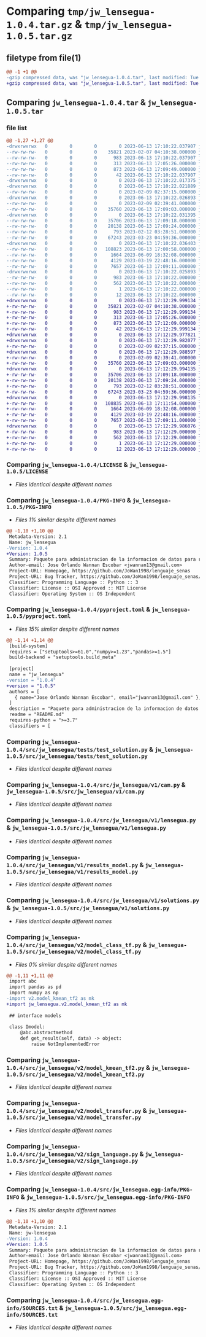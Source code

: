 # Comparing `tmp/jw_lensegua-1.0.4.tar.gz` & `tmp/jw_lensegua-1.0.5.tar.gz`

## filetype from file(1)

```diff
@@ -1 +1 @@
-gzip compressed data, was "jw_lensegua-1.0.4.tar", last modified: Tue Jun 13 17:10:22 2023, max compression
+gzip compressed data, was "jw_lensegua-1.0.5.tar", last modified: Tue Jun 13 17:12:30 2023, max compression
```

## Comparing `jw_lensegua-1.0.4.tar` & `jw_lensegua-1.0.5.tar`

### file list

```diff
@@ -1,27 +1,27 @@
-drwxrwxrwx   0        0        0        0 2023-06-13 17:10:22.037907 jw_lensegua-1.0.4/
--rw-rw-rw-   0        0        0    35821 2023-02-07 04:10:38.000000 jw_lensegua-1.0.4/LICENSE
--rw-rw-rw-   0        0        0      983 2023-06-13 17:10:22.037907 jw_lensegua-1.0.4/PKG-INFO
--rw-rw-rw-   0        0        0      313 2023-06-13 17:05:26.000000 jw_lensegua-1.0.4/README.md
--rw-rw-rw-   0        0        0      873 2023-06-13 17:09:49.000000 jw_lensegua-1.0.4/pyproject.toml
--rw-rw-rw-   0        0        0       42 2023-06-13 17:10:22.037907 jw_lensegua-1.0.4/setup.cfg
-drwxrwxrwx   0        0        0        0 2023-06-13 17:10:22.017375 jw_lensegua-1.0.4/src/
-drwxrwxrwx   0        0        0        0 2023-06-13 17:10:22.021889 jw_lensegua-1.0.4/src/jw_lensegua/
--rw-rw-rw-   0        0        0        0 2023-02-09 02:37:15.000000 jw_lensegua-1.0.4/src/jw_lensegua/__init__.py
-drwxrwxrwx   0        0        0        0 2023-06-13 17:10:22.026893 jw_lensegua-1.0.4/src/jw_lensegua/tests/
--rw-rw-rw-   0        0        0        0 2023-02-09 02:39:41.000000 jw_lensegua-1.0.4/src/jw_lensegua/tests/__init__.py
--rw-rw-rw-   0        0        0    35760 2023-06-13 17:09:03.000000 jw_lensegua-1.0.4/src/jw_lensegua/tests/test_solution.py
-drwxrwxrwx   0        0        0        0 2023-06-13 17:10:22.031395 jw_lensegua-1.0.4/src/jw_lensegua/v1/
--rw-rw-rw-   0        0        0    35706 2023-06-13 17:09:18.000000 jw_lensegua-1.0.4/src/jw_lensegua/v1/cam.py
--rw-rw-rw-   0        0        0    20138 2023-06-13 17:09:24.000000 jw_lensegua-1.0.4/src/jw_lensegua/v1/lensegua.py
--rw-rw-rw-   0        0        0      793 2023-02-12 03:28:51.000000 jw_lensegua-1.0.4/src/jw_lensegua/v1/results_model.py
--rw-rw-rw-   0        0        0    67243 2023-03-23 04:59:36.000000 jw_lensegua-1.0.4/src/jw_lensegua/v1/solutions.py
-drwxrwxrwx   0        0        0        0 2023-06-13 17:10:22.036403 jw_lensegua-1.0.4/src/jw_lensegua/v2/
--rw-rw-rw-   0        0        0   108823 2023-06-13 17:00:58.000000 jw_lensegua-1.0.4/src/jw_lensegua/v2/model_class_tf.py
--rw-rw-rw-   0        0        0     1664 2023-06-09 18:32:08.000000 jw_lensegua-1.0.4/src/jw_lensegua/v2/model_kmean_tf2.py
--rw-rw-rw-   0        0        0     4129 2023-03-19 22:48:16.000000 jw_lensegua-1.0.4/src/jw_lensegua/v2/model_transfer.py
--rw-rw-rw-   0        0        0     7657 2023-06-13 17:09:11.000000 jw_lensegua-1.0.4/src/jw_lensegua/v2/sign_language.py
-drwxrwxrwx   0        0        0        0 2023-06-13 17:10:22.025893 jw_lensegua-1.0.4/src/jw_lensegua.egg-info/
--rw-rw-rw-   0        0        0      983 2023-06-13 17:10:22.000000 jw_lensegua-1.0.4/src/jw_lensegua.egg-info/PKG-INFO
--rw-rw-rw-   0        0        0      562 2023-06-13 17:10:22.000000 jw_lensegua-1.0.4/src/jw_lensegua.egg-info/SOURCES.txt
--rw-rw-rw-   0        0        0        1 2023-06-13 17:10:22.000000 jw_lensegua-1.0.4/src/jw_lensegua.egg-info/dependency_links.txt
--rw-rw-rw-   0        0        0       12 2023-06-13 17:10:22.000000 jw_lensegua-1.0.4/src/jw_lensegua.egg-info/top_level.txt
+drwxrwxrwx   0        0        0        0 2023-06-13 17:12:29.999134 jw_lensegua-1.0.5/
+-rw-rw-rw-   0        0        0    35821 2023-02-07 04:10:38.000000 jw_lensegua-1.0.5/LICENSE
+-rw-rw-rw-   0        0        0      983 2023-06-13 17:12:29.999134 jw_lensegua-1.0.5/PKG-INFO
+-rw-rw-rw-   0        0        0      313 2023-06-13 17:05:26.000000 jw_lensegua-1.0.5/README.md
+-rw-rw-rw-   0        0        0      873 2023-06-13 17:12:09.000000 jw_lensegua-1.0.5/pyproject.toml
+-rw-rw-rw-   0        0        0       42 2023-06-13 17:12:29.999134 jw_lensegua-1.0.5/setup.cfg
+drwxrwxrwx   0        0        0        0 2023-06-13 17:12:29.977821 jw_lensegua-1.0.5/src/
+drwxrwxrwx   0        0        0        0 2023-06-13 17:12:29.982077 jw_lensegua-1.0.5/src/jw_lensegua/
+-rw-rw-rw-   0        0        0        0 2023-02-09 02:37:15.000000 jw_lensegua-1.0.5/src/jw_lensegua/__init__.py
+drwxrwxrwx   0        0        0        0 2023-06-13 17:12:29.988597 jw_lensegua-1.0.5/src/jw_lensegua/tests/
+-rw-rw-rw-   0        0        0        0 2023-02-09 02:39:41.000000 jw_lensegua-1.0.5/src/jw_lensegua/tests/__init__.py
+-rw-rw-rw-   0        0        0    35760 2023-06-13 17:09:03.000000 jw_lensegua-1.0.5/src/jw_lensegua/tests/test_solution.py
+drwxrwxrwx   0        0        0        0 2023-06-13 17:12:29.994135 jw_lensegua-1.0.5/src/jw_lensegua/v1/
+-rw-rw-rw-   0        0        0    35706 2023-06-13 17:09:18.000000 jw_lensegua-1.0.5/src/jw_lensegua/v1/cam.py
+-rw-rw-rw-   0        0        0    20138 2023-06-13 17:09:24.000000 jw_lensegua-1.0.5/src/jw_lensegua/v1/lensegua.py
+-rw-rw-rw-   0        0        0      793 2023-02-12 03:28:51.000000 jw_lensegua-1.0.5/src/jw_lensegua/v1/results_model.py
+-rw-rw-rw-   0        0        0    67243 2023-03-23 04:59:36.000000 jw_lensegua-1.0.5/src/jw_lensegua/v1/solutions.py
+drwxrwxrwx   0        0        0        0 2023-06-13 17:12:29.998135 jw_lensegua-1.0.5/src/jw_lensegua/v2/
+-rw-rw-rw-   0        0        0   108835 2023-06-13 17:11:54.000000 jw_lensegua-1.0.5/src/jw_lensegua/v2/model_class_tf.py
+-rw-rw-rw-   0        0        0     1664 2023-06-09 18:32:08.000000 jw_lensegua-1.0.5/src/jw_lensegua/v2/model_kmean_tf2.py
+-rw-rw-rw-   0        0        0     4129 2023-03-19 22:48:16.000000 jw_lensegua-1.0.5/src/jw_lensegua/v2/model_transfer.py
+-rw-rw-rw-   0        0        0     7657 2023-06-13 17:09:11.000000 jw_lensegua-1.0.5/src/jw_lensegua/v2/sign_language.py
+drwxrwxrwx   0        0        0        0 2023-06-13 17:12:29.986076 jw_lensegua-1.0.5/src/jw_lensegua.egg-info/
+-rw-rw-rw-   0        0        0      983 2023-06-13 17:12:29.000000 jw_lensegua-1.0.5/src/jw_lensegua.egg-info/PKG-INFO
+-rw-rw-rw-   0        0        0      562 2023-06-13 17:12:29.000000 jw_lensegua-1.0.5/src/jw_lensegua.egg-info/SOURCES.txt
+-rw-rw-rw-   0        0        0        1 2023-06-13 17:12:29.000000 jw_lensegua-1.0.5/src/jw_lensegua.egg-info/dependency_links.txt
+-rw-rw-rw-   0        0        0       12 2023-06-13 17:12:29.000000 jw_lensegua-1.0.5/src/jw_lensegua.egg-info/top_level.txt
```

### Comparing `jw_lensegua-1.0.4/LICENSE` & `jw_lensegua-1.0.5/LICENSE`

 * *Files identical despite different names*

### Comparing `jw_lensegua-1.0.4/PKG-INFO` & `jw_lensegua-1.0.5/PKG-INFO`

 * *Files 1% similar despite different names*

```diff
@@ -1,10 +1,10 @@
 Metadata-Version: 2.1
 Name: jw_lensegua
-Version: 1.0.4
+Version: 1.0.5
 Summary: Paquete para administracion de la informacion de datos para reconocer señales, utilizado para LENSEGUA - lenguaje de señas de Guatemala - (model-2)
 Author-email: Jose Orlando Wannan Escobar <jwannan13@gmail.com>
 Project-URL: Homepage, https://github.com/JoWan1998/lenguaje_senas
 Project-URL: Bug Tracker, https://github.com/JoWan1998/lenguaje_senas/issues
 Classifier: Programming Language :: Python :: 3
 Classifier: License :: OSI Approved :: MIT License
 Classifier: Operating System :: OS Independent
```

### Comparing `jw_lensegua-1.0.4/pyproject.toml` & `jw_lensegua-1.0.5/pyproject.toml`

 * *Files 15% similar despite different names*

```diff
@@ -1,14 +1,14 @@
 [build-system]
 requires = ["setuptools>=61.0","numpy>=1.23","pandas>=1.5"]
 build-backend = "setuptools.build_meta"
 
 [project]
 name = "jw_lensegua"
-version = "1.0.4"
+version = "1.0.5"
 authors = [
   { name="Jose Orlando Wannan Escobar", email="jwannan13@gmail.com" },
 ]
 description = "Paquete para administracion de la informacion de datos para reconocer señales, utilizado para LENSEGUA - lenguaje de señas de Guatemala - (model-2)"
 readme = "README.md"
 requires-python = ">=3.7"
 classifiers = [
```

### Comparing `jw_lensegua-1.0.4/src/jw_lensegua/tests/test_solution.py` & `jw_lensegua-1.0.5/src/jw_lensegua/tests/test_solution.py`

 * *Files identical despite different names*

### Comparing `jw_lensegua-1.0.4/src/jw_lensegua/v1/cam.py` & `jw_lensegua-1.0.5/src/jw_lensegua/v1/cam.py`

 * *Files identical despite different names*

### Comparing `jw_lensegua-1.0.4/src/jw_lensegua/v1/lensegua.py` & `jw_lensegua-1.0.5/src/jw_lensegua/v1/lensegua.py`

 * *Files identical despite different names*

### Comparing `jw_lensegua-1.0.4/src/jw_lensegua/v1/results_model.py` & `jw_lensegua-1.0.5/src/jw_lensegua/v1/results_model.py`

 * *Files identical despite different names*

### Comparing `jw_lensegua-1.0.4/src/jw_lensegua/v1/solutions.py` & `jw_lensegua-1.0.5/src/jw_lensegua/v1/solutions.py`

 * *Files identical despite different names*

### Comparing `jw_lensegua-1.0.4/src/jw_lensegua/v2/model_class_tf.py` & `jw_lensegua-1.0.5/src/jw_lensegua/v2/model_class_tf.py`

 * *Files 0% similar despite different names*

```diff
@@ -1,11 +1,11 @@
 import abc
 import pandas as pd
 import numpy as np
-import v2.model_kmean_tf2 as mk
+import jw_lensegua.v2.model_kmean_tf2 as mk
 
 ## interface models
 
 class Imodel:
     @abc.abstractmethod
     def get_result(self, data) -> object:
         raise NotImplementedError
```

### Comparing `jw_lensegua-1.0.4/src/jw_lensegua/v2/model_kmean_tf2.py` & `jw_lensegua-1.0.5/src/jw_lensegua/v2/model_kmean_tf2.py`

 * *Files identical despite different names*

### Comparing `jw_lensegua-1.0.4/src/jw_lensegua/v2/model_transfer.py` & `jw_lensegua-1.0.5/src/jw_lensegua/v2/model_transfer.py`

 * *Files identical despite different names*

### Comparing `jw_lensegua-1.0.4/src/jw_lensegua/v2/sign_language.py` & `jw_lensegua-1.0.5/src/jw_lensegua/v2/sign_language.py`

 * *Files identical despite different names*

### Comparing `jw_lensegua-1.0.4/src/jw_lensegua.egg-info/PKG-INFO` & `jw_lensegua-1.0.5/src/jw_lensegua.egg-info/PKG-INFO`

 * *Files 1% similar despite different names*

```diff
@@ -1,10 +1,10 @@
 Metadata-Version: 2.1
 Name: jw-lensegua
-Version: 1.0.4
+Version: 1.0.5
 Summary: Paquete para administracion de la informacion de datos para reconocer señales, utilizado para LENSEGUA - lenguaje de señas de Guatemala - (model-2)
 Author-email: Jose Orlando Wannan Escobar <jwannan13@gmail.com>
 Project-URL: Homepage, https://github.com/JoWan1998/lenguaje_senas
 Project-URL: Bug Tracker, https://github.com/JoWan1998/lenguaje_senas/issues
 Classifier: Programming Language :: Python :: 3
 Classifier: License :: OSI Approved :: MIT License
 Classifier: Operating System :: OS Independent
```

### Comparing `jw_lensegua-1.0.4/src/jw_lensegua.egg-info/SOURCES.txt` & `jw_lensegua-1.0.5/src/jw_lensegua.egg-info/SOURCES.txt`

 * *Files identical despite different names*

